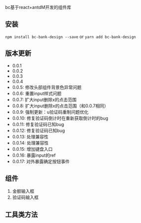 bc基于react+antdM开发的组件库

## 安装
`npm install bc-bank-design --save` or `yarn add bc-bank-design`


## 版本更新
- 0.0.1
- 0.0.2
- 0.0.3
- 0.0.4
- 0.0.5: 修改头部组件背景色异常问题
- 0.0.6: 重置input样式问题
- 0.0.7: 扩大input删除x的点击范围
- 0.0.8: 扩大input删除x的点击范围（和0.0.7相同）
- 0.0.9: 强制更新：u验证码重制问题优化
- 0.0.10: 修复验证码倒计时在重新获取倒计时的bug
- 0.0.11: 修复验证码已知bug
- 0.0.12: 修复验证码已知bug
- 0.0.13: 处理兼容性
- 0.0.14: 处理兼容性
- 0.0.15: 增加键盘入口
- 0.0.16: 暴露input的ref
- 0.0.17: 对外暴露确定按钮事件
## 组件
1. 金额输入框
2. 验证码输入框

## 工具类方法

